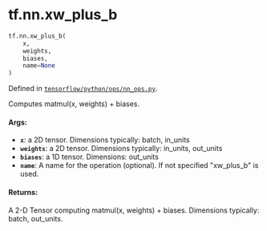 <div itemscope itemtype="http://developers.google.com/ReferenceObject">
<meta itemprop="name" content="tf.nn.xw_plus_b" />
<meta itemprop="path" content="Stable" />
</div>

# tf.nn.xw_plus_b

``` python
tf.nn.xw_plus_b(
    x,
    weights,
    biases,
    name=None
)
```



Defined in [`tensorflow/python/ops/nn_ops.py`](/code/stable/tensorflow/python/ops/nn_ops.py).

Computes matmul(x, weights) + biases.

#### Args:

* <b>`x`</b>: a 2D tensor.  Dimensions typically: batch, in_units
* <b>`weights`</b>: a 2D tensor.  Dimensions typically: in_units, out_units
* <b>`biases`</b>: a 1D tensor.  Dimensions: out_units
* <b>`name`</b>: A name for the operation (optional).  If not specified
    "xw_plus_b" is used.


#### Returns:

A 2-D Tensor computing matmul(x, weights) + biases.
Dimensions typically: batch, out_units.